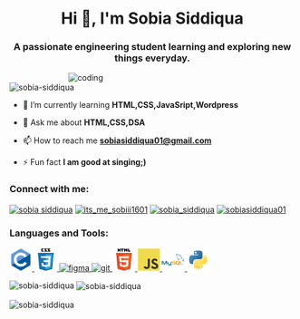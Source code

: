 
<h1 align="center">Hi 👋, I'm Sobia Siddiqua</h1>
<h3 align="center">A passionate engineering student learning and exploring new things everyday.</h3>

<img align="right" alt="coding" width="400" src="https://user-images.githubusercontent.com/74038190/236119160-976a0405-caa7-470c-9356-16d43402ea0a.gif">
<p align="left"> <img src="https://komarev.com/ghpvc/?username=sobia-siddiqua&label=Profile%20views&color=0e75b6&style=flat" alt="sobia-siddiqua" /> </p>

- 🌱 I’m currently learning **HTML,CSS,JavaSript,Wordpress**

- 💬 Ask me about **HTML,CSS,DSA**

- 📫 How to reach me **sobiasiddiqua01@gmail.com**

- ⚡ Fun fact **I am good at singing;)**

<h3 align="left">Connect with me:</h3>
<p align="left">
<a href="https://linkedin.com/in/sobia siddiqua" target="blank"><img align="center" src="https://raw.githubusercontent.com/rahuldkjain/github-profile-readme-generator/master/src/images/icons/Social/linked-in-alt.svg" alt="sobia siddiqua" height="30" width="40" /></a>
<a href="https://instagram.com/its_me_sobiii1601" target="blank"><img align="center" src="https://raw.githubusercontent.com/rahuldkjain/github-profile-readme-generator/master/src/images/icons/Social/instagram.svg" alt="its_me_sobiii1601" height="30" width="40" /></a>
<a href="https://www.leetcode.com/sobia_siddiqua" target="blank"><img align="center" src="https://raw.githubusercontent.com/rahuldkjain/github-profile-readme-generator/master/src/images/icons/Social/leet-code.svg" alt="sobia_siddiqua" height="30" width="40" /></a>
<a href="https://auth.geeksforgeeks.org/user/sobiasiddiqua01" target="blank"><img align="center" src="https://raw.githubusercontent.com/rahuldkjain/github-profile-readme-generator/master/src/images/icons/Social/geeks-for-geeks.svg" alt="sobiasiddiqua01" height="30" width="40" /></a>
</p>

<h3 align="left">Languages and Tools:</h3>
<p align="left"> <a href="https://www.cprogramming.com/" target="_blank" rel="noreferrer"> <img src="https://raw.githubusercontent.com/devicons/devicon/master/icons/c/c-original.svg" alt="c" width="40" height="40"/> </a> <a href="https://www.w3schools.com/css/" target="_blank" rel="noreferrer"> <img src="https://raw.githubusercontent.com/devicons/devicon/master/icons/css3/css3-original-wordmark.svg" alt="css3" width="40" height="40"/> </a> <a href="https://www.figma.com/" target="_blank" rel="noreferrer"> <img src="https://www.vectorlogo.zone/logos/figma/figma-icon.svg" alt="figma" width="40" height="40"/> </a> <a href="https://git-scm.com/" target="_blank" rel="noreferrer"> <img src="https://www.vectorlogo.zone/logos/git-scm/git-scm-icon.svg" alt="git" width="40" height="40"/> </a> <a href="https://www.w3.org/html/" target="_blank" rel="noreferrer"> <img src="https://raw.githubusercontent.com/devicons/devicon/master/icons/html5/html5-original-wordmark.svg" alt="html5" width="40" height="40"/> </a> <a href="https://developer.mozilla.org/en-US/docs/Web/JavaScript" target="_blank" rel="noreferrer"> <img src="https://raw.githubusercontent.com/devicons/devicon/master/icons/javascript/javascript-original.svg" alt="javascript" width="40" height="40"/> </a> <a href="https://www.mysql.com/" target="_blank" rel="noreferrer"> <img src="https://raw.githubusercontent.com/devicons/devicon/master/icons/mysql/mysql-original-wordmark.svg" alt="mysql" width="40" height="40"/> </a> <a href="https://www.python.org" target="_blank" rel="noreferrer"> <img src="https://raw.githubusercontent.com/devicons/devicon/master/icons/python/python-original.svg" alt="python" width="40" height="40"/> </a> </p>

<p><img align="left" src="https://github-readme-stats.vercel.app/api/top-langs?username=sobia-siddiqua&show_icons=true&locale=en&layout=compact" alt="sobia-siddiqua" /></p>

<p>&nbsp;<img align="center" src="https://github-readme-stats.vercel.app/api?username=sobia-siddiqua&show_icons=true&locale=en" alt="sobia-siddiqua" /></p>

<p><img align="center" src="https://github-readme-streak-stats.herokuapp.com/?user=sobia-siddiqua&" alt="sobia-siddiqua" /></p>
